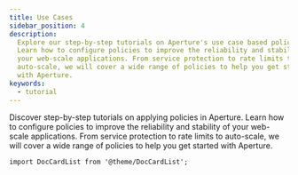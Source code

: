 ```yaml
---
title: Use Cases
sidebar_position: 4
description:
  Explore our step-by-step tutorials on Aperture's use case based policies.
  Learn how to configure policies to improve the reliability and stability of
  your web-scale applications. From service protection to rate limits to
  auto-scale, we will cover a wide range of policies to help you get started
  with Aperture.
keywords:
  - tutorial
---
```


Discover step-by-step tutorials on applying policies in Aperture. Learn how to
configure policies to improve the reliability and stability of your web-scale
applications. From service protection to rate limits to auto-scale, we will
cover a wide range of policies to help you get started with Aperture.

```mdx-code-block
import DocCardList from '@theme/DocCardList';
```

<DocCardList />
